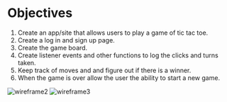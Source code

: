 # Objectives
1. Create an app/site that allows users to play a game of tic tac toe.
2. Create a log in and sign up page.
3. Create the game board.
4. Create listener events and other functions to log the clicks and turns taken.
5. Keep track of moves and and figure out if there is a winner.
6. When the game is over allow the user the ability to start a new game.

![wireframe2](https://media.git.generalassemb.ly/user/36739/files/f0afbd00-ab5d-11ec-9afd-6a016201b352)
![wireframe3](https://media.git.generalassemb.ly/user/36739/files/f3121700-ab5d-11ec-8f59-5387007a5a56)